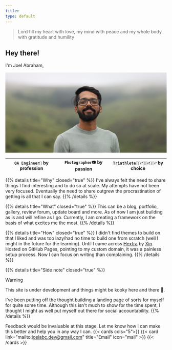 ```yaml
---
title:
type: default
---
```


> Lord fill my heart with love, my mind with peace and my whole body with gratitude and humility

## Hey there!

I'm Joel Abraham,

![](joel.jpg)

| `QA Engineer🐞` by profession | `Photographer📷` by passion | `Triathlete🏊🏽‍♂️🚴🏽‍♂️🏃🏽‍♂️` by choice |
| ----------------------------- | --------------------------- | ---------------------------- |

{{% details title="Why" closed="true" %}}
I've always felt the need to share things I find interesting and to do so at scale. My attempts have not been very focused. Eventually the need to share outgrew the procrastination of getting is all that I can say.
{{% /details %}}

{{% details title="What" closed="true" %}}
This can be a blog, portfolio, gallery, review forum, update board and more. As of now I am just building as is and will refine as I go. Currently, I am creating a framework on the basis of what excites me the most.
{{% /details %}}

{{% details title="How" closed="true" %}}
I didn't find themes to build on that I liked and was too lazy/had no time to build one from scratch (well I might in the future for the learning). Until I came across [Hextra](https://imfing.github.io/hextra/) by [Xin](https://imfing.com/). Hosted on GitHub Pages, pointing to my custom domain, it was a painless setup process. Now I can focus on writing than complaining.
{{% /details %}}

{{% details title="Side note" closed="true" %}}

> [!WARNING]
> This site is under development and things might be kooky here and there 👻.

I've been putting off the thought building a landing page of sorts for myself for quite some time. Although this isn't much to show for the time spent, I thought I might as well put myself out there for social accountability.
{{% /details %}}

Feedback would be invaluable at this stage. Let me know how I can make this better and help you in any way I can.
{{< cards cols="5">}}
{{< card link="mailto:joelabc.dev@gmail.com" title="Email" icon="mail" >}}
{{< /cards >}}
